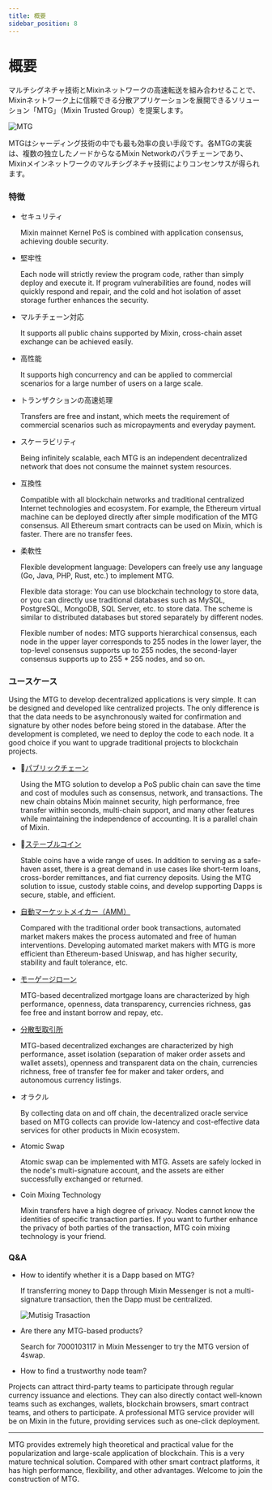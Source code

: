 ```yaml
---
title: 概要
sidebar_position: 8
---
```


# 概要

マルチシグネチャ技術とMixinネットワークの高速転送を組み合わせることで、Mixinネットワーク上に信頼できる分散アプリケーションを展開できるソリューション「MTG」（Mixin Trusted Group）を提案します。

![MTG](./overview-architecture.svg)

MTGはシャーディング技術の中でも最も効率の良い手段です。各MTGの実装は、複数の独立したノードからなるMixin Networkのパラチェーンであり、Mixinメインネットワークのマルチシグネチャ技術によりコンセンサスが得られます。

### 特徴

- セキュリティ

  Mixin mainnet Kernel PoS is combined with application consensus, achieving double security.
  

- 堅牢性

  Each node will strictly review the program code, rather than simply deploy and execute it. If program vulnerabilities are found, nodes will quickly respond and repair, and the cold and hot isolation of asset storage further enhances the security.
  
- マルチチェーン対応

  It supports all public chains supported by Mixin, cross-chain asset exchange can be achieved easily.


- 高性能

  It supports high concurrency and can be applied to commercial scenarios for a large number of users on a large scale.

- トランザクションの高速処理

  Transfers are free and instant, which meets the requirement of commercial scenarios such as micropayments and everyday payment.

- スケーラビリティ

  Being infinitely scalable, each MTG is an independent decentralized network that does not consume the mainnet system resources.

- 互換性

  Compatible with all blockchain networks and traditional centralized Internet technologies and ecosystem. For example, the Ethereum virtual machine can be deployed directly after simple modification of the MTG consensus. All Ethereum smart contracts can be used on Mixin, which is faster. There are no transfer fees.

- 柔軟性

   Flexible development language: Developers can freely use any language (Go, Java, PHP, Rust, etc.) to implement MTG.
  
   Flexible data storage: You can use blockchain technology to store data, or you can directly use traditional databases such as MySQL, PostgreSQL, MongoDB, SQL Server, etc. to store data. The scheme is similar to distributed databases but stored separately by different nodes.
  
   Flexible number of nodes: MTG supports hierarchical consensus, each node in the upper layer corresponds to 255 nodes in the lower layer, the top-level consensus supports up to 255 nodes, the second-layer consensus supports up to 255 * 255 nodes, and so on.

### ユースケース

Using the MTG to develop decentralized applications is very simple. It can be designed and developed like centralized projects. The only difference is that the data needs to be asynchronously waited for confirmation and signature by other nodes before being stored in the database. After the development is completed, we need to deploy the code to each node. It a good choice if you want to upgrade traditional projects to blockchain projects.

- [パブリックチェーン](./chains)

  Using the MTG solution to develop a PoS public chain can save the time and cost of modules such as consensus, network, and transactions. The new chain obtains Mixin mainnet security, high performance, free transfer within seconds, multi-chain support, and many other features while maintaining the independence of accounting. It is a parallel chain of Mixin.

- [ステーブルコイン](./stablecoin)

  Stable coins have a wide range of uses. In addition to serving as a safe-haven asset, there is a great demand in use cases like short-term loans, cross-border remittances, and fiat currency deposits. Using the MTG solution to issue, custody stable coins, and develop supporting Dapps is secure, stable, and efficient.

- [自動マーケットメイカー（AMM）](./amm)

  Compared with the traditional order book transactions, automated market makers makes the process automated and free of human interventions. Developing automated market makers with MTG is more efficient than Ethereum-based Uniswap, and has higher security, stability and fault tolerance, etc.

- [モーゲージローン](./lend)

  MTG-based decentralized mortgage loans are characterized by high performance, openness, data transparency, currencies richness, gas fee free and instant borrow and repay, etc.

- [分散型取引所](./exchange)

  MTG-based decentralized exchanges are characterized by high performance, asset isolation (separation of maker order assets and wallet assets), openness and transparent data on the chain, currencies richness, free of transfer fee for maker and taker orders, and autonomous currency listings.

- オラクル

   By collecting data on and off chain, the decentralized oracle service based on MTG collects can provide low-latency and cost-effective data services for other products in Mixin ecosystem.

- Atomic Swap

  Atomic swap can be implemented with MTG. Assets are safely locked in the node's multi-signature account, and the assets are either successfully exchanged or returned.

- Coin Mixing Technology

  Mixin transfers have a high degree of privacy. Nodes cannot know the identities of specific transaction parties. If you want to further enhance the privacy of both parties of the transaction, MTG coin mixing technology is your friend.

### Q&A

- How to identify whether it is a Dapp based on MTG?

  If transferring money to Dapp through Mixin Messenger is not a multi-signature transaction, then the Dapp must be centralized.

  ![Mutisig Trasaction](./overview-mutisig-transaction.png)

- Are there any MTG-based products?

  Search for 7000103117 in Mixin Messenger to try the MTG version of 4swap.


- How to find a trustworthy node team?

 Projects can attract third-party teams to participate through regular currency issuance and elections. They can also directly contact well-known teams such as exchanges, wallets, blockchain browsers, smart contract teams, and others to participate. A professional MTG service provider will be on Mixin in the future, providing services such as one-click deployment.

---
MTG provides extremely high theoretical and practical value for the popularization and large-scale application of blockchain. This is a very mature technical solution. Compared with other smart contract platforms, it has high performance, flexibility, and other advantages. Welcome to join the construction of MTG.
